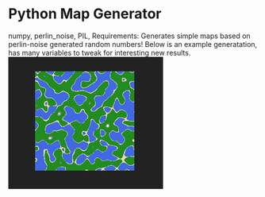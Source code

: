 # Python Map Generator
numpy, perlin_noise, PIL,
Requirements: 
Generates simple maps based on perlin-noise generated random numbers!
Below is an example generatation, has many variables to tweak for interesting new results.  
![Example Image](Example.png)
